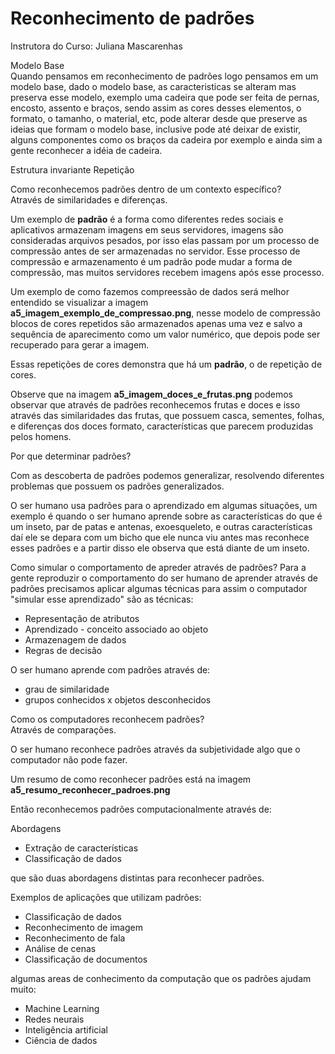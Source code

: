# Reconhecimento de padrões

Instrutora do Curso: Juliana Mascarenhas

Modelo Base  
Quando pensamos em reconhecimento de padrões logo pensamos em um modelo base, dado o modelo base, as caracteristicas se alteram mas preserva esse modelo, exemplo uma cadeira que pode ser feita de pernas, encosto, assento e braços, sendo assim as cores desses elementos, o formato, o tamanho, o material, etc, pode alterar desde que preserve as ideias que formam o modelo base, inclusive pode até deixar de existir, alguns componentes como os braços da cadeira por exemplo e ainda sim a gente reconhecer a idéia de cadeira.

Estrutura invariante
Repetição

Como reconhecemos padrões dentro de um contexto específico?  
Através de similaridades e diferenças.

Um exemplo de **padrão** é a forma como diferentes redes sociais e aplicativos armazenam imagens em seus servidores, imagens são consideradas arquivos pesados, por isso elas passam por um processo de compressão antes de ser armazenadas no servidor. Esse processo de compressão e armazenamento é um padrão pode mudar a forma de compressão, mas muitos servidores recebem imagens após esse processo.

Um exemplo de como fazemos compreessão de dados será melhor entendido se visualizar a imagem **a5_imagem_exemplo_de_compressao.png**, nesse modelo de compressão blocos de cores repetidos são armazenados apenas uma vez e salvo a sequência de aparecimento como um valor numérico, que depois pode ser recuperado para gerar a imagem.

Essas repetições de cores demonstra que há um **padrão**, o de repetição de cores.

Observe que na imagem **a5_imagem_doces_e_frutas.png** podemos observar que através de padrões reconhecemos frutas e doces e isso através das similaridades das frutas, que possuem casca, sementes, folhas, e diferenças dos doces formato, características que parecem produzidas pelos homens. 

Por que determinar padrões? 

Com as descoberta de padrões podemos generalizar, resolvendo diferentes problemas que possuem os padrões generalizados.

O ser humano usa padrões para o aprendizado em algumas situações, um exemplo é quando o ser humano aprende sobre as características do que é um inseto, par de patas e antenas, exoesqueleto, e outras características daí ele se depara com um bicho que ele nunca viu antes mas reconhece esses padrões e a partir disso ele observa que está diante de um inseto. 

Como simular o comportamento de apreder através de padrões?
Para a gente reproduzir o comportamento do ser humano de aprender através de padrões precisamos aplicar algumas técnicas para assim o computador "simular esse aprendizado" são as técnicas:

- Representação de atributos  
- Aprendizado - conceito associado ao objeto  
- Armazenagem de dados  
- Regras de decisão  

O ser humano aprende com padrões através de:  
- grau de similaridade  
- grupos conhecidos x objetos desconhecidos  

Como os computadores reconhecem padrões?   
Através de comparações.  

O ser humano reconhece padrões através da subjetividade algo que o computador não pode fazer.

Um resumo de como reconhecer padrões está na imagem **a5_resumo_reconhecer_padroes.png**

Então reconhecemos padrões computacionalmente através de:

Abordagens
- Extração de características  
- Classificação de dados    

que são duas abordagens distintas para reconhecer padrões.

Exemplos de aplicações que utilizam padrões:

- Classificação de dados  
- Reconhecimento de imagem  
- Reconhecimento de fala  
- Análise de cenas  
- Classificação de documentos

algumas areas de conhecimento da computação que os padrões ajudam muito: 

- Machine Learning  
- Redes neurais  
- Inteligência artificial  
- Ciência de dados  
